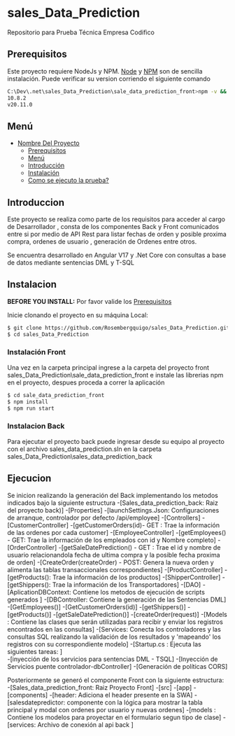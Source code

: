 # sales_Data_Prediction
 Repositorio para Prueba Técnica Empresa Codifico

## Prerequisitos

Este proyecto requiere NodeJs y NPM.
[Node](http://nodejs.org/) y [NPM](https://npmjs.org/) son de sencilla instalación.
Puede verificar su version corriendo el siguiente comando

```sh
C:\Dev\.net\sales_Data_Prediction\sale_data_prediction_front>npm -v && node -v
10.8.2
v20.11.0
```

## Menú

- [Nombre Del Proyecto](#sales_Data_Prediction)
  - [Prerequisitos](#Prerequisitos)
  - [Menú](#Menú)
  - [Introducción](#Introduccion)
  - [Instalación](#Instalacion)
  - [Como se ejecuto la prueba?](#Ejecucion)
  
 ## Introduccion
Este proyecto se realiza como parte de los requisitos para acceder al cargo de Desarrollador , consta de los componentes Back y Front comunicados entre si por medio de API Rest para listar fechas de orden y posible proxima compra, ordenes de usuario , generación de Ordenes entre otros.

Se encuentra desarrollado en Angular V17 y .Net Core con consultas a base de datos mediante sentencias DML y T-SQL
 
 
 ## Instalacion
  **BEFORE YOU INSTALL:** Por favor valide los [Prerequisitos](#Prerequisitos)

Inicie clonando el proyecto en su máquina Local:

```sh
$ git clone https://github.com/Rosembergquigo/sales_Data_Prediction.git
$ cd sales_Data_Prediction
```
 
 ### Instalación Front
 Una vez en la carpeta principal ingrese a la carpeta del proyecto front sales_Data_Prediction\sale_data_prediction_front e instale las librerias npm en el proyecto, despues proceda a correr la aplicación
```sh
$ cd sale_data_prediction_front
$ npm install
$ npm run start
```

### Instalacion Back
Para ejecutar el proyecto back puede ingresar desde su equipo al proyecto con el archivo sales_data_prediction.sln en la carpeta sales_Data_Prediction\sales_data_prediction_back

## Ejecucion
Se inicion realizando la generación del Back implementando los metodos indicados bajo la siguiente estructura
-[Sales_data_prediction_back: Raiz del proyecto back)]
	-[Properties]
		-[launchSettings.Json: Configuraciones de arranque, controlador por defecto /api/employee]
	-[Controllers]
		-[CustomerController]
			-[getCustomerOrders(id)- GET : Trae la información de las ordenes por cada customer]
		-[EmployeeController]
			-[getEmployees() - GET: Trae la información de los empleados con id y Nombre completo]
		-[OrderController]
			-[getSaleDatePrediction() - GET : Trae el id y nombre de usuario relacionandola fecha de ultima compra y la posible fecha proxima de orden]
			-[CreateOrder(createOrder) - POST: Genera la nueva orden y alimenta las tablas transaccionales correspondientes]
		-[ProductController]
			-[getProducts(): Trae la información de los productos]
		-[ShipperController]
			-[getShippers(): Trae la información de los Transportadores]
	-[DAO]
		-[AplicationDBContext: Contiene los metodos de ejecución de scripts generados ]
		-[DBController: Contiene la generación de las Sentencias DML]
			-[GetEmployees()]
			-[GetCustomerOrders(id)]
			-[getShippers()]
			-[getProducts()]
			-[getSaleDatePrediction()]
			-[createOrder(request)]
	-[Models : Contiene las clases que serán utilizadas para recibir y enviar los registros encontrados en las consultas]
	-[Services: Conecta los controladores y las consultas SQL realizando la validación de los resultados y 'mapeando' los registros con su correspondiente modelo]
	-[Startup.cs : Ejecuta las siguientes tareas: ]		
		-[inyección de los servicios para sentencias DML - TSQL]
		-[Inyección de Servicios puente controlador-dbController]
		-[Generación de políticas CORS]
		
Posteriormente se generó el componente Front con la siguiente estructura: 		
-[Sales_data_prediction_front: Raiz Proyecto Front]
	-[src]
		-[app]
			-[components]
				-[header: Adiciona el header presente en la SWA]
				-[salesdatepredictor: componente con la lógica para mostrar la tabla principal y modal con ordenes por usuario y nuevas ordenes]
			-[models : Contiene los modelos para proyectar en el formulario segun tipo de clase]
			-[services: Archivo de conexión al api back ]
 
 